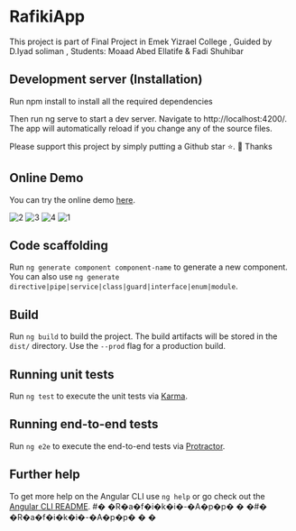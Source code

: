 # RafikiApp

This project is part of Final Project in Emek Yizrael College ,
Guided by D.Iyad soliman ,
Students: Moaad Abed Ellatife & Fadi Shuhibar

## Development server (Installation)

Run npm install to install all the required dependencies

Then run ng serve to start a dev server. Navigate to http://localhost:4200/. The app will automatically reload if you change any of the source files.

Please support this project by simply putting a Github star ⭐. 🙏 Thanks
## Online Demo
You can try the online demo [here](https://rafiki-app-bda3a.web.app/).

![2](https://user-images.githubusercontent.com/60063275/94420858-6c10f800-018d-11eb-8628-004592f08620.png)
![3](https://user-images.githubusercontent.com/60063275/94420877-716e4280-018d-11eb-983a-8a1802ce0eff.png)
![4](https://user-images.githubusercontent.com/60063275/94420880-7206d900-018d-11eb-9a13-d347b9ddd4b4.png)
![1](https://user-images.githubusercontent.com/60063275/94420882-729f6f80-018d-11eb-8789-f14a4ab5ed7a.png)

## Code scaffolding

Run `ng generate component component-name` to generate a new component. You can also use `ng generate directive|pipe|service|class|guard|interface|enum|module`.

## Build

Run `ng build` to build the project. The build artifacts will be stored in the `dist/` directory. Use the `--prod` flag for a production build.

## Running unit tests

Run `ng test` to execute the unit tests via [Karma](https://karma-runner.github.io).

## Running end-to-end tests

Run `ng e2e` to execute the end-to-end tests via [Protractor](http://www.protractortest.org/).

## Further help

To get more help on the Angular CLI use `ng help` or go check out the [Angular CLI README](https://github.com/angular/angular-cli/blob/master/README.md).
#� �R�a�f�i�k�i�-�A�p�p�
�
�#� �R�a�f�i�k�i�-�A�p�p�
�
�
